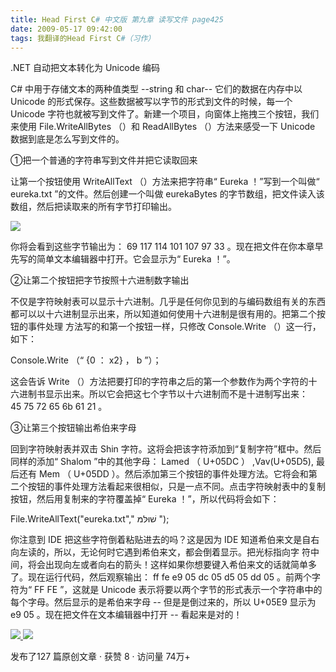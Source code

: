 ```yaml
---
title: Head First C# 中文版 第九章 读写文件 page425
date: 2009-05-17 09:42:00
tags: 我翻译的Head First C#（习作）
---
```

.NET  自动把文本转化为  Unicode  编码

  

C#  中用于存储文本的两种值类型  \--string  和  char--  它们的数据在内存中以  Unicode
的形式保存。这些数据被写以字节的形式到文件的时候，每一个  Unicode  字符也就被写到文件了。新建一个项目，向窗体上拖拽三个按钮，我们来使用
File.WriteAllBytes  （）和  ReadAllBytes  （）方法来感受一下  Unicode  数据到底是怎么写到文件的。

①把一个普通的字符串写到文件并把它读取回来

  

让第一个按钮使用  WriteAllText  （）方法来把字符串“  Eureka  ！”写到一个叫做“  eureka.txt
”的文件。然后创建一个叫做  eurekaBytes  的字节数组，把文件读入该数组，然后把读取来的所有字节打印输出。

  

![](https://p-blog.csdn.net/images/p_blog_csdn_net/cuipengfei1/EntryImages/20090517/2009-05-17_09-05-08.jpg)

你将会看到这些字节输出为：  69 117 114 101 107 97 33  。现在把文件在你本章早先写的简单文本编辑器中打开。它会显示为“
Eureka  ！”。

  

②让第二个按钮把字节按照十六进制数字输出

  

不仅是字符映射表可以显示十六进制。几乎是任何你见到的与编码数组有关的东西都可以以十六进制显示出来，所以知道如何使用十六进制是很有用的。把第二个按钮的事件处理
方法写的和第一个按钮一样，只修改  Console.Write  （）这一行，如下：

  

Console.Write  （“  {0  ：  x2}  ，  b  ”）；

  

这会告诉  Write  （）方法把要打印的字符串之后的第一个参数作为两个字符的十六进制书显示出来。所以它会把这七个字节以十六进制而不是十进制写出来：
45 75 72 65 6b 61 21  。

  

③让第三个按钮输出希伯来字母

  

回到字符映射表并双击  Shin  字符。这将会把该字符添加到“复制字符”框中。然后同样的添加“  Shalom  ”中的其他字母：  Lamed  （
U+05DC  ）  ,Vav(U+05D5),  最后还有  Mem  （  U+05DD
）。然后添加第三个按钮的事件处理方法。它将会和第二个按钮的事件处理方法看起来很相似，只是一点不同。点击字符映射表中的复制按钮，然后用复制来的字符覆盖掉“
Eureka  ！”，所以代码将会如下：

  

File.WriteAllText("eureka.txt","  שׁוּלּמּ  ");

  

你注意到  IDE  把这些字符倒着粘贴进去的吗？这是因为  IDE  知道希伯来文是自右向左读的，所以，无论何时它遇到希伯来文，都会倒着显示。把光标指向字
符中间，将会出现向左或者向右的箭头！这样如果你想要键入希伯来文的话就简单多了。现在运行代码，然后观察输出：  ff fe e9 05 dc 05 d5 05
dd 05  。前两个字符为“  FF FE  ”，这就是  Unicode  表示将要以两个字节的形式表示一个字符串中的每个字母。然后显示的是希伯来字母
\--  但是是倒过来的，所以  U+05E9  显示为  e9 05  。现在把文件在文本编辑器中打开  \--  看起来是对的！



[ ![](https://profile.csdnimg.cn/5/2/5/3_cuipengfei1)
![](https://g.csdnimg.cn/static/user-reg-year/1x/11.png)
](https://blog.csdn.net/cuipengfei1)



发布了127 篇原创文章  ·  获赞 8  ·  访问量 74万+


